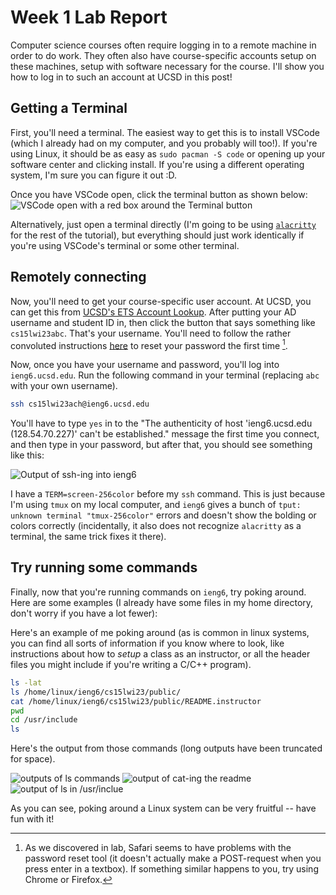 # Week 1 Lab Report

Computer science courses often require logging in to a remote machine in order to do work. They often also have course-specific accounts setup on these machines, setup with software necessary for the course. I'll show you how to log in to such an account at UCSD in this post!

## Getting a Terminal
First, you'll need a terminal. The easiest way to get this is to install VSCode (which I already had on my computer, and you probably will too!). If you're using Linux, it should be as easy as `sudo pacman -S code` or opening up your software center and clicking install. If you're using a different operating system, I'm sure you can figure it out :D. 

Once you have VSCode open, click the terminal button as shown below:
![VSCode open with a red box around the Terminal button](images/vscode.png)

Alternatively, just open a terminal directly (I'm going to be using [`alacritty`](https://github.com/alacritty/alacritty) for the rest of the tutorial), but everything should just work identically if you're using VSCode's terminal or some other terminal.

## Remotely connecting
Now, you'll need to get your course-specific user account. At UCSD, you can get this from [UCSD's ETS Account Lookup](https://sdacs.ucsd.edu/~icc/index.php). After putting your AD username and student ID in, then click the button that says something like `cs15lwi23abc`. That's your username. You'll need to follow the rather convoluted instructions [here](https://docs.google.com/document/d/1hs7CyQeh-MdUfM9uv99i8tqfneos6Y8bDU0uhn1wqho/edit) to reset your password the first time [^1].

Now, once you have your username and password, you'll log into `ieng6.ucsd.edu`. Run the following command in your terminal (replacing `abc` with your own username).

```bash
ssh cs15lwi23ach@ieng6.ucsd.edu
```

You'll have to type `yes` in to the "The authenticity of host 'ieng6.ucsd.edu (128.54.70.227)' can't be established." message the first time you connect, and then type in your password, but after that, you should see something like this:

![Output of ssh-ing into ieng6](images/ssh.png)

I have a `TERM=screen-256color` before my `ssh` command. This is just because I'm using `tmux` on my local computer, and `ieng6` gives a bunch of `tput: unknown terminal "tmux-256color"` errors and doesn't show the bolding or colors correctly (incidentally, it also does not recognize `alacritty` as a terminal, the same trick fixes it there).

## Try running some commands
Finally, now that you're running commands on `ieng6`, try poking around. Here are some examples (I already have some files in my home directory, don't worry if you have a lot fewer):

Here's an example of me poking around (as is common in linux systems, you can find all sorts of information if you know where to look, like instructions about how to _setup_ a class as an instructor, or all the header files you might include if you're writing a C/C++ program).

```bash
ls -lat
ls /home/linux/ieng6/cs15lwi23/public/
cat /home/linux/ieng6/cs15lwi23/public/README.instructor
pwd
cd /usr/include
ls
```

Here's the output from those commands (long outputs have been truncated for space).

![outputs of ls commands](image/ls.png)
![output of cat-ing the readme](image/readme.png)
![output of ls in /usr/inclue](image/include.png)

As you can see, poking around a Linux system can be very fruitful -- have fun with it!


[^1]: As we discovered in lab, Safari seems to have problems with the password reset tool (it doesn't actually make a POST-request when you press enter in a textbox). If something similar happens to you, try using Chrome or Firefox.


